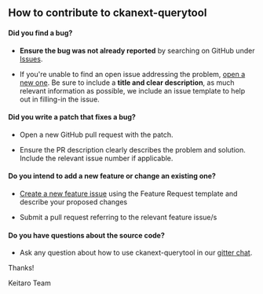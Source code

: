 ## How to contribute to ckanext-querytool

#### **Did you find a bug?**

* **Ensure the bug was not already reported** by searching on GitHub under [Issues](https://github.com/keitaroinc/ckanext-querytool/issues).

* If you're unable to find an open issue addressing the problem, [open a new one](https://github.com/keitaroinc/ckanext-querytool/issues/new). Be sure to include a **title and clear description**, as much relevant information as possible, we include an issue template to help out in filling-in the issue.

#### **Did you write a patch that fixes a bug?**

* Open a new GitHub pull request with the patch.

* Ensure the PR description clearly describes the problem and solution. Include the relevant issue number if applicable.

#### **Do you intend to add a new feature or change an existing one?**

* [Create a new feature issue](https://github.com/keitaroinc/ckanext-querytool/issues/new) using the Feature Request template and describe your proposed changes

* Submit a pull request referring to the relevant feature issue/s

#### **Do you have questions about the source code?**

* Ask any question about how to use ckanext-querytool in our [gitter chat](https://gitter.im/keitaroinc/ckan).

Thanks!

Keitaro Team
